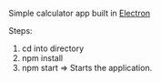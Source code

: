 Simple calculator app built in [Electron](http://electron.atom.io/) 

Steps:
1. cd into directory
2. npm install
3. npm start => Starts the application. 

